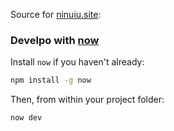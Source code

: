 
Source for [ninuiu.site](https://ninuiu.site/):

### Develpo with [now](https://zeit.co/now)

Install `now` if you haven't already:

```bash
npm install -g now
```

Then, from within your project folder:

```bash
now dev
```
